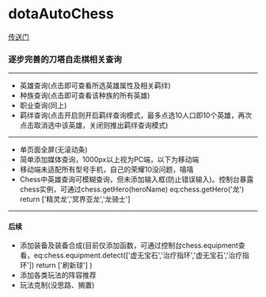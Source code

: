# dotaAutoChess
[传送门](https://uchiha-fy.github.io/dota_AutoChess/)
### 逐步完善的刀塔自走棋相关查询
***
+ 英雄查询(点击即可查看所选英雄属性及相关羁绊)
+ 种族查询(点击即可查看该种族的所有英雄)
+ 职业查询(同上)
+ 羁绊查询(点击开启则开启羁绊查询模式，最多点选10人口即10个英雄，再次点击取消选中该英雄，关闭则推出羁绊查询模式)
***
* 单页面全屏(无滚动条)
* 简单添加媒体查询，1000px以上视为PC端，以下为移动端
* 移动端未适配所有型号手机，自己的荣耀10没问题，嘻嘻
* Chess中英雄查询可模糊查询，但未添加输入框(防止错误输入)。控制台暴露chess实例，可通过chess.getHero(heroName) eq:chess.getHero('龙') return ['精灵龙','冥界亚龙','龙骑士']
***
#### 后续
+ 添加装备及装备合成(目前仅添加函数，可通过控制台chess.equipment查看，eq:chess.equipment.detect(['虚无宝石','治疗指环','虚无宝石','治疗指环']) return ['刷新球'] )
+ 添加各类玩法的阵容推荐
+ 玩法克制(没思路、搁置)
